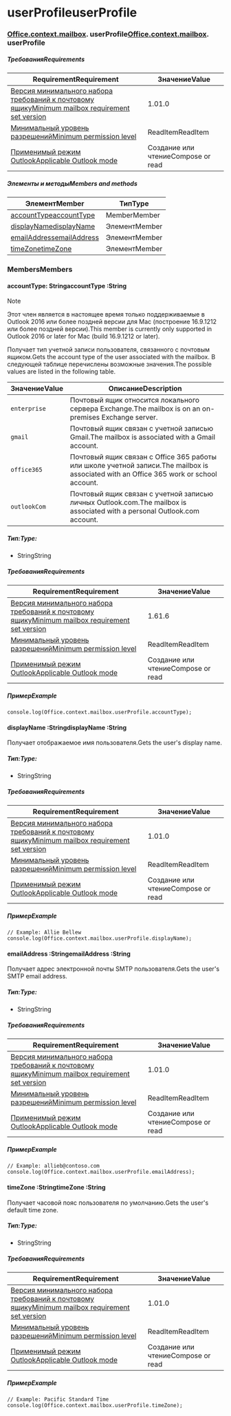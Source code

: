 
# <a name="userprofile"></a><span data-ttu-id="fa101-101">userProfile</span><span class="sxs-lookup"><span data-stu-id="fa101-101">userProfile</span></span>

### <span data-ttu-id="fa101-p101">[Office](Office.md)[.context](Office.context.md)[.mailbox](Office.context.mailbox.md). userProfile</span><span class="sxs-lookup"><span data-stu-id="fa101-p101">[Office](Office.md)[.context](Office.context.md)[.mailbox](Office.context.mailbox.md). userProfile</span></span>

##### <a name="requirements"></a><span data-ttu-id="fa101-104">Требования</span><span class="sxs-lookup"><span data-stu-id="fa101-104">Requirements</span></span>

|<span data-ttu-id="fa101-105">Requirement</span><span class="sxs-lookup"><span data-stu-id="fa101-105">Requirement</span></span>| <span data-ttu-id="fa101-106">Значение</span><span class="sxs-lookup"><span data-stu-id="fa101-106">Value</span></span>|
|---|---|
|[<span data-ttu-id="fa101-107">Версия минимального набора требований к почтовому ящику</span><span class="sxs-lookup"><span data-stu-id="fa101-107">Minimum mailbox requirement set version</span></span>](/javascript/office/requirement-sets/outlook-api-requirement-sets)| <span data-ttu-id="fa101-108">1.0</span><span class="sxs-lookup"><span data-stu-id="fa101-108">1.0</span></span>|
|[<span data-ttu-id="fa101-109">Минимальный уровень разрешений</span><span class="sxs-lookup"><span data-stu-id="fa101-109">Minimum permission level</span></span>](https://docs.microsoft.com/outlook/add-ins/understanding-outlook-add-in-permissions)| <span data-ttu-id="fa101-110">ReadItem</span><span class="sxs-lookup"><span data-stu-id="fa101-110">ReadItem</span></span>|
|[<span data-ttu-id="fa101-111">Применимый режим Outlook</span><span class="sxs-lookup"><span data-stu-id="fa101-111">Applicable Outlook mode</span></span>](https://docs.microsoft.com/outlook/add-ins/#extension-points)| <span data-ttu-id="fa101-112">Создание или чтение</span><span class="sxs-lookup"><span data-stu-id="fa101-112">Compose or read</span></span>|

##### <a name="members-and-methods"></a><span data-ttu-id="fa101-113">Элементы и методы</span><span class="sxs-lookup"><span data-stu-id="fa101-113">Members and methods</span></span>

| <span data-ttu-id="fa101-114">Элемент</span><span class="sxs-lookup"><span data-stu-id="fa101-114">Member</span></span> | <span data-ttu-id="fa101-115">Тип</span><span class="sxs-lookup"><span data-stu-id="fa101-115">Type</span></span> |
|--------|------|
| [<span data-ttu-id="fa101-116">accountType</span><span class="sxs-lookup"><span data-stu-id="fa101-116">accountType</span></span>](#accounttype-string) | <span data-ttu-id="fa101-117">Member</span><span class="sxs-lookup"><span data-stu-id="fa101-117">Member</span></span> |
| [<span data-ttu-id="fa101-118">displayName</span><span class="sxs-lookup"><span data-stu-id="fa101-118">displayName</span></span>](#displayname-string) | <span data-ttu-id="fa101-119">Элемент</span><span class="sxs-lookup"><span data-stu-id="fa101-119">Member</span></span> |
| [<span data-ttu-id="fa101-120">emailAddress</span><span class="sxs-lookup"><span data-stu-id="fa101-120">emailAddress</span></span>](#emailaddress-string) | <span data-ttu-id="fa101-121">Элемент</span><span class="sxs-lookup"><span data-stu-id="fa101-121">Member</span></span> |
| [<span data-ttu-id="fa101-122">timeZone</span><span class="sxs-lookup"><span data-stu-id="fa101-122">timeZone</span></span>](#timezone-string) | <span data-ttu-id="fa101-123">Элемент</span><span class="sxs-lookup"><span data-stu-id="fa101-123">Member</span></span> |

### <a name="members"></a><span data-ttu-id="fa101-124">Members</span><span class="sxs-lookup"><span data-stu-id="fa101-124">Members</span></span>

####  <a name="accounttype-string"></a><span data-ttu-id="fa101-125">accountType: String</span><span class="sxs-lookup"><span data-stu-id="fa101-125">accountType :String</span></span>

> [!NOTE]
> <span data-ttu-id="fa101-126">Этот член является в настоящее время только поддерживаемые в Outlook 2016 или более поздней версии для Mac (построение 16.9.1212 или более поздней версии).</span><span class="sxs-lookup"><span data-stu-id="fa101-126">This member is currently only supported in Outlook 2016 or later for Mac (build 16.9.1212 or later).</span></span>

<span data-ttu-id="fa101-127">Получает тип учетной записи пользователя, связанного с почтовым ящиком.</span><span class="sxs-lookup"><span data-stu-id="fa101-127">Gets the account type of the user associated with the mailbox.</span></span> <span data-ttu-id="fa101-128">В следующей таблице перечислены возможные значения.</span><span class="sxs-lookup"><span data-stu-id="fa101-128">The possible values are listed in the following table.</span></span>

| <span data-ttu-id="fa101-129">Значение</span><span class="sxs-lookup"><span data-stu-id="fa101-129">Value</span></span> | <span data-ttu-id="fa101-130">Описание</span><span class="sxs-lookup"><span data-stu-id="fa101-130">Description</span></span> |
|-------|-------------|
| `enterprise` | <span data-ttu-id="fa101-131">Почтовый ящик относится локального сервера Exchange.</span><span class="sxs-lookup"><span data-stu-id="fa101-131">The mailbox is on an on-premises Exchange server.</span></span> |
| `gmail` | <span data-ttu-id="fa101-132">Почтовый ящик связан с учетной записью Gmail.</span><span class="sxs-lookup"><span data-stu-id="fa101-132">The mailbox is associated with a Gmail account.</span></span> |
| `office365` | <span data-ttu-id="fa101-133">Почтовый ящик связан с Office 365 работы или школе учетной записи.</span><span class="sxs-lookup"><span data-stu-id="fa101-133">The mailbox is associated with an Office 365 work or school account.</span></span> |
| `outlookCom` | <span data-ttu-id="fa101-134">Почтовый ящик связан с учетной записью личных Outlook.com.</span><span class="sxs-lookup"><span data-stu-id="fa101-134">The mailbox is associated with a personal Outlook.com account.</span></span> |

##### <a name="type"></a><span data-ttu-id="fa101-135">Тип:</span><span class="sxs-lookup"><span data-stu-id="fa101-135">Type:</span></span>

*   <span data-ttu-id="fa101-136">String</span><span class="sxs-lookup"><span data-stu-id="fa101-136">String</span></span>

##### <a name="requirements"></a><span data-ttu-id="fa101-137">Требования</span><span class="sxs-lookup"><span data-stu-id="fa101-137">Requirements</span></span>

|<span data-ttu-id="fa101-138">Requirement</span><span class="sxs-lookup"><span data-stu-id="fa101-138">Requirement</span></span>| <span data-ttu-id="fa101-139">Значение</span><span class="sxs-lookup"><span data-stu-id="fa101-139">Value</span></span>|
|---|---|
|[<span data-ttu-id="fa101-140">Версия минимального набора требований к почтовому ящику</span><span class="sxs-lookup"><span data-stu-id="fa101-140">Minimum mailbox requirement set version</span></span>](/javascript/office/requirement-sets/outlook-api-requirement-sets)| <span data-ttu-id="fa101-141">1.6</span><span class="sxs-lookup"><span data-stu-id="fa101-141">1.6</span></span> |
|[<span data-ttu-id="fa101-142">Минимальный уровень разрешений</span><span class="sxs-lookup"><span data-stu-id="fa101-142">Minimum permission level</span></span>](https://docs.microsoft.com/outlook/add-ins/understanding-outlook-add-in-permissions)| <span data-ttu-id="fa101-143">ReadItem</span><span class="sxs-lookup"><span data-stu-id="fa101-143">ReadItem</span></span>|
|[<span data-ttu-id="fa101-144">Применимый режим Outlook</span><span class="sxs-lookup"><span data-stu-id="fa101-144">Applicable Outlook mode</span></span>](https://docs.microsoft.com/outlook/add-ins/#extension-points)| <span data-ttu-id="fa101-145">Создание или чтение</span><span class="sxs-lookup"><span data-stu-id="fa101-145">Compose or read</span></span>|

##### <a name="example"></a><span data-ttu-id="fa101-146">Пример</span><span class="sxs-lookup"><span data-stu-id="fa101-146">Example</span></span>

```
console.log(Office.context.mailbox.userProfile.accountType);
```

####  <a name="displayname-string"></a><span data-ttu-id="fa101-147">displayName :String</span><span class="sxs-lookup"><span data-stu-id="fa101-147">displayName :String</span></span>

<span data-ttu-id="fa101-148">Получает отображаемое имя пользователя.</span><span class="sxs-lookup"><span data-stu-id="fa101-148">Gets the user's display name.</span></span>

##### <a name="type"></a><span data-ttu-id="fa101-149">Тип:</span><span class="sxs-lookup"><span data-stu-id="fa101-149">Type:</span></span>

*   <span data-ttu-id="fa101-150">String</span><span class="sxs-lookup"><span data-stu-id="fa101-150">String</span></span>

##### <a name="requirements"></a><span data-ttu-id="fa101-151">Требования</span><span class="sxs-lookup"><span data-stu-id="fa101-151">Requirements</span></span>

|<span data-ttu-id="fa101-152">Requirement</span><span class="sxs-lookup"><span data-stu-id="fa101-152">Requirement</span></span>| <span data-ttu-id="fa101-153">Значение</span><span class="sxs-lookup"><span data-stu-id="fa101-153">Value</span></span>|
|---|---|
|[<span data-ttu-id="fa101-154">Версия минимального набора требований к почтовому ящику</span><span class="sxs-lookup"><span data-stu-id="fa101-154">Minimum mailbox requirement set version</span></span>](/javascript/office/requirement-sets/outlook-api-requirement-sets)| <span data-ttu-id="fa101-155">1.0</span><span class="sxs-lookup"><span data-stu-id="fa101-155">1.0</span></span>|
|[<span data-ttu-id="fa101-156">Минимальный уровень разрешений</span><span class="sxs-lookup"><span data-stu-id="fa101-156">Minimum permission level</span></span>](https://docs.microsoft.com/outlook/add-ins/understanding-outlook-add-in-permissions)| <span data-ttu-id="fa101-157">ReadItem</span><span class="sxs-lookup"><span data-stu-id="fa101-157">ReadItem</span></span>|
|[<span data-ttu-id="fa101-158">Применимый режим Outlook</span><span class="sxs-lookup"><span data-stu-id="fa101-158">Applicable Outlook mode</span></span>](https://docs.microsoft.com/outlook/add-ins/#extension-points)| <span data-ttu-id="fa101-159">Создание или чтение</span><span class="sxs-lookup"><span data-stu-id="fa101-159">Compose or read</span></span>|

##### <a name="example"></a><span data-ttu-id="fa101-160">Пример</span><span class="sxs-lookup"><span data-stu-id="fa101-160">Example</span></span>

```
// Example: Allie Bellew
console.log(Office.context.mailbox.userProfile.displayName);
```

####  <a name="emailaddress-string"></a><span data-ttu-id="fa101-161">emailAddress :String</span><span class="sxs-lookup"><span data-stu-id="fa101-161">emailAddress :String</span></span>

<span data-ttu-id="fa101-162">Получает адрес электронной почты SMTP пользователя.</span><span class="sxs-lookup"><span data-stu-id="fa101-162">Gets the user's SMTP email address.</span></span>

##### <a name="type"></a><span data-ttu-id="fa101-163">Тип:</span><span class="sxs-lookup"><span data-stu-id="fa101-163">Type:</span></span>

*   <span data-ttu-id="fa101-164">String</span><span class="sxs-lookup"><span data-stu-id="fa101-164">String</span></span>

##### <a name="requirements"></a><span data-ttu-id="fa101-165">Требования</span><span class="sxs-lookup"><span data-stu-id="fa101-165">Requirements</span></span>

|<span data-ttu-id="fa101-166">Requirement</span><span class="sxs-lookup"><span data-stu-id="fa101-166">Requirement</span></span>| <span data-ttu-id="fa101-167">Значение</span><span class="sxs-lookup"><span data-stu-id="fa101-167">Value</span></span>|
|---|---|
|[<span data-ttu-id="fa101-168">Версия минимального набора требований к почтовому ящику</span><span class="sxs-lookup"><span data-stu-id="fa101-168">Minimum mailbox requirement set version</span></span>](/javascript/office/requirement-sets/outlook-api-requirement-sets)| <span data-ttu-id="fa101-169">1.0</span><span class="sxs-lookup"><span data-stu-id="fa101-169">1.0</span></span>|
|[<span data-ttu-id="fa101-170">Минимальный уровень разрешений</span><span class="sxs-lookup"><span data-stu-id="fa101-170">Minimum permission level</span></span>](https://docs.microsoft.com/outlook/add-ins/understanding-outlook-add-in-permissions)| <span data-ttu-id="fa101-171">ReadItem</span><span class="sxs-lookup"><span data-stu-id="fa101-171">ReadItem</span></span>|
|[<span data-ttu-id="fa101-172">Применимый режим Outlook</span><span class="sxs-lookup"><span data-stu-id="fa101-172">Applicable Outlook mode</span></span>](https://docs.microsoft.com/outlook/add-ins/#extension-points)| <span data-ttu-id="fa101-173">Создание или чтение</span><span class="sxs-lookup"><span data-stu-id="fa101-173">Compose or read</span></span>|

##### <a name="example"></a><span data-ttu-id="fa101-174">Пример</span><span class="sxs-lookup"><span data-stu-id="fa101-174">Example</span></span>

```
// Example: allieb@contoso.com
console.log(Office.context.mailbox.userProfile.emailAddress);
```

####  <a name="timezone-string"></a><span data-ttu-id="fa101-175">timeZone :String</span><span class="sxs-lookup"><span data-stu-id="fa101-175">timeZone :String</span></span>

<span data-ttu-id="fa101-176">Получает часовой пояс пользователя по умолчанию.</span><span class="sxs-lookup"><span data-stu-id="fa101-176">Gets the user's default time zone.</span></span>

##### <a name="type"></a><span data-ttu-id="fa101-177">Тип:</span><span class="sxs-lookup"><span data-stu-id="fa101-177">Type:</span></span>

*   <span data-ttu-id="fa101-178">String</span><span class="sxs-lookup"><span data-stu-id="fa101-178">String</span></span>

##### <a name="requirements"></a><span data-ttu-id="fa101-179">Требования</span><span class="sxs-lookup"><span data-stu-id="fa101-179">Requirements</span></span>

|<span data-ttu-id="fa101-180">Requirement</span><span class="sxs-lookup"><span data-stu-id="fa101-180">Requirement</span></span>| <span data-ttu-id="fa101-181">Значение</span><span class="sxs-lookup"><span data-stu-id="fa101-181">Value</span></span>|
|---|---|
|[<span data-ttu-id="fa101-182">Версия минимального набора требований к почтовому ящику</span><span class="sxs-lookup"><span data-stu-id="fa101-182">Minimum mailbox requirement set version</span></span>](/javascript/office/requirement-sets/outlook-api-requirement-sets)| <span data-ttu-id="fa101-183">1.0</span><span class="sxs-lookup"><span data-stu-id="fa101-183">1.0</span></span>|
|[<span data-ttu-id="fa101-184">Минимальный уровень разрешений</span><span class="sxs-lookup"><span data-stu-id="fa101-184">Minimum permission level</span></span>](https://docs.microsoft.com/outlook/add-ins/understanding-outlook-add-in-permissions)| <span data-ttu-id="fa101-185">ReadItem</span><span class="sxs-lookup"><span data-stu-id="fa101-185">ReadItem</span></span>|
|[<span data-ttu-id="fa101-186">Применимый режим Outlook</span><span class="sxs-lookup"><span data-stu-id="fa101-186">Applicable Outlook mode</span></span>](https://docs.microsoft.com/outlook/add-ins/#extension-points)| <span data-ttu-id="fa101-187">Создание или чтение</span><span class="sxs-lookup"><span data-stu-id="fa101-187">Compose or read</span></span>|

##### <a name="example"></a><span data-ttu-id="fa101-188">Пример</span><span class="sxs-lookup"><span data-stu-id="fa101-188">Example</span></span>

```
// Example: Pacific Standard Time
console.log(Office.context.mailbox.userProfile.timeZone);
```